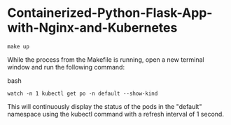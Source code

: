 # Containerized-Python-Flask-App-with-Nginx-and-Kubernetes
 
`make up`

While the process from the Makefile is running, open a new terminal window and run the following command:

bash
 
`watch -n 1 kubectl get po -n default --show-kind`

This will continuously display the status of the pods in the "default" namespace using the kubectl command with a refresh interval of 1 second.

